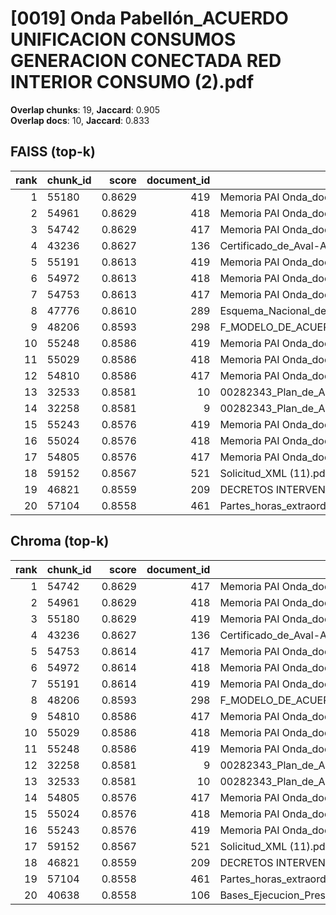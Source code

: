 # [0019] Onda Pabellón_ACUERDO UNIFICACION CONSUMOS GENERACION CONECTADA RED INTERIOR CONSUMO (2).pdf

**Overlap chunks**: 19, **Jaccard**: 0.905  
**Overlap docs**: 10, **Jaccard**: 0.833

## FAISS (top-k)
rank | chunk_id | score | document_id | title
---:|---|---:|---:|---
1 | 55180 | 0.8629 | 419 | Memoria PAI Onda_documento fiinal.docx (1).pdf
2 | 54961 | 0.8629 | 418 | Memoria PAI Onda_documento fiinal.docx (1) (2).pdf
3 | 54742 | 0.8629 | 417 | Memoria PAI Onda_documento fiinal.docx (1) (1).pdf
4 | 43236 | 0.8627 | 136 | Certificado_de_Aval-Ayuntamiento_de_Onda_Servicios_AGE_logo.pdf
5 | 55191 | 0.8613 | 419 | Memoria PAI Onda_documento fiinal.docx (1).pdf
6 | 54972 | 0.8613 | 418 | Memoria PAI Onda_documento fiinal.docx (1) (2).pdf
7 | 54753 | 0.8613 | 417 | Memoria PAI Onda_documento fiinal.docx (1) (1).pdf
8 | 47776 | 0.8610 | 289 | Esquema_Nacional_de_Seguridad_-_Preguntas_frecuentes.pdf
9 | 48206 | 0.8593 | 298 | F_MODELO_DE_ACUERDO_SOL_AYC_RED_INTERIOR_PARA_AUTOCONSUMO_PROYECTO_PABELLON.pdf
10 | 55248 | 0.8586 | 419 | Memoria PAI Onda_documento fiinal.docx (1).pdf
11 | 55029 | 0.8586 | 418 | Memoria PAI Onda_documento fiinal.docx (1) (2).pdf
12 | 54810 | 0.8586 | 417 | Memoria PAI Onda_documento fiinal.docx (1) (1).pdf
13 | 32533 | 0.8581 | 10 | 00282343_Plan_de_Adecuacion_al_ENS_-_Ayuntamiento_de_Onda_(1).pdf.pdf
14 | 32258 | 0.8581 | 9 | 00282343_Plan_de_Adecuacion_al_ENS_-_Ayuntamiento_de_Onda_(1).pdf (1).pdf
15 | 55243 | 0.8576 | 419 | Memoria PAI Onda_documento fiinal.docx (1).pdf
16 | 55024 | 0.8576 | 418 | Memoria PAI Onda_documento fiinal.docx (1) (2).pdf
17 | 54805 | 0.8576 | 417 | Memoria PAI Onda_documento fiinal.docx (1) (1).pdf
18 | 59152 | 0.8567 | 521 | Solicitud_XML (11).pdf
19 | 46821 | 0.8559 | 209 | DECRETOS INTERVENCIÓN 1S 2024.PDF
20 | 57104 | 0.8558 | 461 | Partes_horas_extraordinarias_febrero_caruncho.pdf

## Chroma (top-k)
rank | chunk_id | score | document_id | title
---:|---|---:|---:|---
1 | 54742 | 0.8629 | 417 | Memoria PAI Onda_documento fiinal.docx (1) (1).pdf
2 | 54961 | 0.8629 | 418 | Memoria PAI Onda_documento fiinal.docx (1) (2).pdf
3 | 55180 | 0.8629 | 419 | Memoria PAI Onda_documento fiinal.docx (1).pdf
4 | 43236 | 0.8627 | 136 | Certificado_de_Aval-Ayuntamiento_de_Onda_Servicios_AGE_logo.pdf
5 | 54753 | 0.8614 | 417 | Memoria PAI Onda_documento fiinal.docx (1) (1).pdf
6 | 54972 | 0.8614 | 418 | Memoria PAI Onda_documento fiinal.docx (1) (2).pdf
7 | 55191 | 0.8614 | 419 | Memoria PAI Onda_documento fiinal.docx (1).pdf
8 | 48206 | 0.8593 | 298 | F_MODELO_DE_ACUERDO_SOL_AYC_RED_INTERIOR_PARA_AUTOCONSUMO_PROYECTO_PABELLON.pdf
9 | 54810 | 0.8586 | 417 | Memoria PAI Onda_documento fiinal.docx (1) (1).pdf
10 | 55029 | 0.8586 | 418 | Memoria PAI Onda_documento fiinal.docx (1) (2).pdf
11 | 55248 | 0.8586 | 419 | Memoria PAI Onda_documento fiinal.docx (1).pdf
12 | 32258 | 0.8581 | 9 | 00282343_Plan_de_Adecuacion_al_ENS_-_Ayuntamiento_de_Onda_(1).pdf (1).pdf
13 | 32533 | 0.8581 | 10 | 00282343_Plan_de_Adecuacion_al_ENS_-_Ayuntamiento_de_Onda_(1).pdf.pdf
14 | 54805 | 0.8576 | 417 | Memoria PAI Onda_documento fiinal.docx (1) (1).pdf
15 | 55024 | 0.8576 | 418 | Memoria PAI Onda_documento fiinal.docx (1) (2).pdf
16 | 55243 | 0.8576 | 419 | Memoria PAI Onda_documento fiinal.docx (1).pdf
17 | 59152 | 0.8567 | 521 | Solicitud_XML (11).pdf
18 | 46821 | 0.8559 | 209 | DECRETOS INTERVENCIÓN 1S 2024.PDF
19 | 57104 | 0.8558 | 461 | Partes_horas_extraordinarias_febrero_caruncho.pdf
20 | 40638 | 0.8558 | 106 | Bases_Ejecucion_Presupuesto_2025.pdf

